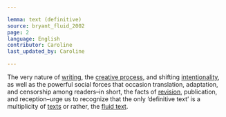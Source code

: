 ```yaml
---

lemma: text (definitive)
source: bryant_fluid_2002
page: 2
language: English
contributor: Caroline
last_updated_by: Caroline

---
```


The very nature of [writing](writingAct.html), the [creative process](writingProcess.html), and shifting [intentionality](intentionality.html), as well as the powerful social forces that occasion translation, adaptation, and censorship among readers–in short, the facts of [revision](revision.html), publication, and reception–urge us to recognize that the only ‘definitive text’ is a multiplicity of [texts](text.html) or rather, the [fluid text](textFluid.html).

